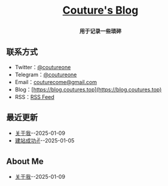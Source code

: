 **<p align="center">[Couture's Blog](https://blog.coutureone.top)</p>**
====

**<p align="center">用于记录一些琐碎</p>**


## 联系方式
- Twitter：[@coutureone](https://twitter.com/coutureone)
- Telegram：[@coutureone](https://t.me/coutureone)
- Email：[couturecome@gmail.com](mailto:couturecome@gmail.@163.com)
- Blog：[https://blog.coutures.top](https://blog.coutures.top)
- RSS：[RSS Feed](https://raw.githubusercontent.com/coutureone/gitblog/master/feed.xml)

## 最近更新
- [关于我](https://github.com/coutureone/gitblog/issues/6)--2025-01-09
- [建站成功✌️](https://github.com/coutureone/gitblog/issues/5)--2025-01-05
## About Me
- [关于我](https://github.com/coutureone/gitblog/issues/6)--2025-01-09
